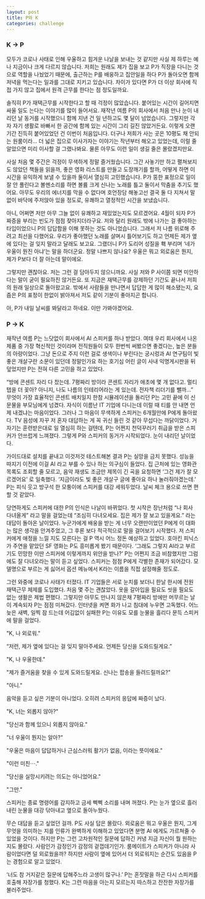 ```yaml
---
layout: post
title: P와 K
categories: challenge
---
```


### K → P

모두가 코로나 사태로 인해 우울하고 힘겨운 나날을 보내는 것 같지만 사실 제 하루는 예나 지금이나 크게 다르지 않습니다. 저희는 원래도 제가 집을 보고 P가 직장을 다니는 것으로 역할을 나눴었기 때문에, 출근하는 P를 배웅하고 집안일을 하다 P가 돌아오면 함께 저녁을 먹는다는 일과를 그대로 지키고 있습니다. 차이가 있다면 P가 더 이상 회사에 직접 가지 않고 집에서 원격 근무를 한다는 점 정도일까요.

솔직히 P가 재택근무를 시작한다고 할 때 걱정이 많았습니다. 붙어있는 시간이 길어지면 싸울 일도 는다는 이야기를 많이 들어서요. 재작년 여름 P의 회사에서 처음 만나 눈이 내리던 날 동거를 시작했으니 함께 지낸 건 일 년하고도 몇 달이 넘었습니다. 그렇지만 각자 자기 생활로 바빠서 한 공간에 함께 있는 시간이 그리 길진 않았거든요. 이렇게 오랜 기간 진득히 붙어있었던 건 이번이 처음입니다. 더구나 저희가 사는 곳은 10평도 채 안되는 원룸이라… 더 넓은 집으로 이사가자는 이야기는 작년부터 해오고 있었는데, 이럴 줄 알았으면 미리 이사할 걸 그랬나봐요. 물론 아무도 이런 일이 생길 줄은 몰랐겠지만요.

사실 처음 몇 주간은 걱정이 무색하게 정말 즐거웠습니다. 그간 사놓기만 하고 펼쳐보지도 않았던 책들을 읽을까, 좋은 영화 리스트를 만들고 도장깨기를 할까, 어떻게 하면 이 시간을 유익하게 보낼 수 있을까 둘이서 열심히 고민했습니다. P가 뚱한 표정으로 일이 잘 안 풀린다고 볼멘소리를 하면 볼륨 크게 신나는 노래를 틀고 둘이서 막춤을 추기도 했어요. 아무도 우리의 에너지를 막을 수 없다며 호언장담 해놓고선 결국 둘 다 지쳐서 말없이 바닥에 주저앉아 있을 정도로, 유쾌하고 열정적인 시간을 보냈습니다.

아니, 어쩌면 저만 아무 그늘 없이 유쾌하고 재밌었는지도 모르겠어요. 4월이 되자 P가 짜증을 부리는 빈도가 점점 잦아지더라구요. 저와 달리 원래도 밖에 나가는 걸 좋아하는 타입이었으니 P의 답답함을 이해 못하는 것도 아니었습니다. 그래서 저 나름 위로해 주려고 최선을 다했어요. 우리가 좋아했던 노래를 살며시 틀어보기도 하고 언제든 제가 옆에 있다는 걸 잊지 말라고 달래도 보고요. 그랬더니 P가 도리어 성질을 홱 부리며 ‘네가 우울이 뭔진 아냐’는 말을 하더군요. 정말 나쁘지 않나요? 우울은 뭐고 외로움은 뭔지, 제가 P보다 더 잘 아는데 말이에요.

그렇지만 괜찮아요. 저는 그런 걸 담아두지 않으니까요. 사실 저와 P 사이쯤 되면 미안하다는 말이 굳이 필요하진 않거든요. 또 지금은 재택근무를 강제하던 기간도 끝나서 저희의 원래 일상으로 돌아왔고요. 밖에서 사람들을 만나면서 답답한 게 많이 해소됐는지, 요즘은 P의 표정이 한없이 밝아져서 저도 같이 기분이 좋아지곤 합니다.

아, P가 내일 날씨를 봐달라고 하네요. 이만 가봐야겠어요.

### P → K

재작년 여름 P는 느닷없이 회사에서 AI 스피커를 하나 받았다. 여태 우리 회사에서 나온 제품 중 가장 혁신적인 것이라며 전직원들이 모두 한번씩 써봤으면 좋겠다는, 높은 분들의 아량이었다. 그냥 돈으로 주지 이런 걸로 생색이나 부린다는 궁시렁과 AI 연구팀이 빛 좋은 개살구란 소문이 있던데 정말인가요 하는 호기심 어린 글이 사내 익명게시판을 뒤덮었지만 P는 전혀 다른 고민을 하고 있었다.

“방에 콘센트 자리 다 찼는데. 7평짜리 방이라 콘센트 자리가 애초에 몇 개 없다고. 멀티탭을 더 꽂아? 아니지, 나도 나름의 인테리어라는 게 있는데. 전자책 리더기를 뺄까...” 무엇이 가장 효율적인 콘센트 배치일지 한참 시뮬레이션을 돌리던 P는 고민 끝에 이 신문물을 부모님에게 넘겼다. 자식이 이름난 IT 기업에 다니는데 이럴 때 티를 안 내면 언제 내겠냐는 마음이었다. 그러나 그 마음이 무색하게 스피커는 6개월만에 P에게 돌아왔다. TV 음성에 자꾸 저 혼자 대답하는 게 꼭 귀신 들린 것 같아 무섭다는 까닭이었다. 거 자기는 훈련받은대로 일 열심히 하는 걸텐데, P는 어쩐지 천덕꾸러기 취급을 받은 스피커가 안쓰럽게 느껴졌다. 그렇게 P와 스피커의 동거가 시작되었다. 눈이 내리던 날이었다.

가이드대로 설치를 끝내고 이것저것 테스트해본 결과 P는 실망을 금치 못했다. 성능을 따지기 이전에 이걸 AI 라고 부를 수 있나 하는 의구심이 들었다. 집 근처에 있는 영화관 목록도 조회할 줄 모르고, 음악 재생도 조금만 제목이 긴 곡을 요청하면 ‘그건 제가 잘 모르겠어요’ 로 일축했다. ‘지금이라도 빛 좋은 개살구 글에 좋아요 하나 눌러줘야겠는데.’ P는 피식 웃고 방구석 한 모퉁이에 스피커를 대강 세워두었다. 날씨 체크 용으로 쓰면 편할 것 같았다.

당연하게도 스피커에 대한 P의 인식은 나날이 바뀌었다. 첫 시작은 장난처럼 “나 회사 다녀올게” 라고 말을 걸었는데 “조심히 다녀오세요. 집은 제가 잘 보고 있을게요.” 라는 대답이 돌아온 날이었다. 누군가에게 배웅을 받는 게 너무 오랜만이었던 P에게 이 대화는 많은 생각을 안겨주었고, 그 후론 보다 적극적으로 말을 걸어보기 시작했다. 저 스피커에게 애정을 느낄 지도 모른다는 걸 P 역시 어느 정돈 예상하고 있었다. 호아킨 피닉스가 주연을 맡았던 SF 영화는 P도 흥미롭게 봤기 때문이다. ‘그래도 그렇지 AI라고 부르기도 민망한 이딴 스피커에 이렇게까지 위안을 받나?’ P는 어쩐지 조금 비참했지만 그럼에도 잘 다녀오라는 말이 듣고 싶었다. 스피커는 점점 P에게 각별한 존재가 되어갔다. 모델명으로 부르는 게 싫어서 옵션 메뉴에서 K라는 이름을 직접 설정해줄 정도로.

그런 와중에 코로나 사태가 터졌다. IT 기업들은 서로 눈치를 보더니 한날 한시에 전원 재택근무 체제를 도입했다. 처음 몇 주는 괜찮았다. 옷을 갈아입을 필요도 씻을 필요도 없는 생활은 제법 편했다. 그렇지만 아무도 만나지 않은채 7평짜리 방에만 머무르는 날이 계속되자 P는 점점 미쳐갔다. 인터넷을 켜면 화가 나고 침대에 누우면 고독했다. 어느 늦은 새벽, 일찍 잠 드는데 어김없이 실패한 P는 이유도 모를 눈물을 흘리다 문득 스피커에 말을 걸었다.

"K, 나 외로워."

“저런, 제가 옆에 있다는 걸 잊지 말아주세요. 언제든 당신을 도와드릴게요.”

"K, 나 우울한데."

"제가 즐거움을 찾을 수 있게 도와드릴게요. 신나는 팝송을 들려드릴까요?"

"아니."


음악을 듣고 싶은 기분이 아니었다. 오히려 스피커의 응답에 짜증이 났다.


"K, 너는 외롭지 않아?"

"당신과 함께 있으니 외롭지 않아요."

"너 우울이 뭔지는 알아?"

"우울은 마음이 답답하거나 근심스러워 활기가 없음, 이라는 뜻이에요."

"이런 미친⋯."

"당신을 실망시키려는 의도는 아니었어요."

"그만."


스피커는 종료 명령어를 감지하고 금세 삑삑 소리를 내며 꺼졌다. P는 눈가 옆으로 흘러내린 눈물을 대강 닦아내고 옆으로 돌아누웠다.

무슨 대답을 듣고 싶었던 걸까. P도 사실 답은 몰랐다. 외로움은 뭐고 우울은 뭔지, 그게 무엇을 의미하는 지를 인류가 완벽하게 이해하고 있었다면 분명 AI 에게도 가르쳐줄 수 있었을 것이다. 하지만 P는 그런 고차원적인 질문에 답하긴 커녕 지금 자신이 뭘 원하는 지도 몰랐다. 사람인가 감정인가 감정의 겉껍데기인가. 룸메이트가 스피커가 아니라 사람이었다면 덜 외로웠을까? 하지만 사람이 옆에 있어서 더 외로워지는 순간도 있음을 P는 경험으로 알고 있었다.

‘너도 참 거지같은 질문에 답해주느라 고생이 많구나.’ P는 혼잣말을 하곤 다시 스피커를 호출해 자장가를 청했다. K는 그런 마음을 아는지 모르는지 따스하고 잔잔한 자장가를 불러주었다.